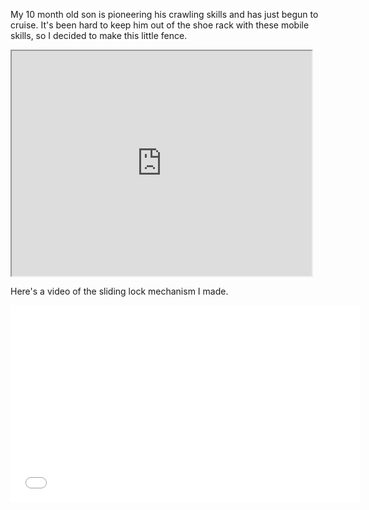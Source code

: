 My 10 month old son is pioneering his crawling skills and has just begun to cruise. It's been hard to keep him out of the shoe rack with these mobile skills, so I decided to make this little fence.

<iframe width="480" height="360" src="http://s1378.photobucket.com/user/esaliya/embed/slideshow/Baby%20Gate"></iframe>


Here's a video of the sliding lock mechanism I made.

<iframe width="560" height="315" src="//www.youtube.com/embed/dwRgSP5DJco?rel=0" frameborder="0" allowfullscreen></iframe>